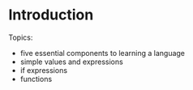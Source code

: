 # Introduction

Topics:

* five essential components to learning a language
* simple values and expressions
* if expressions
* functions
